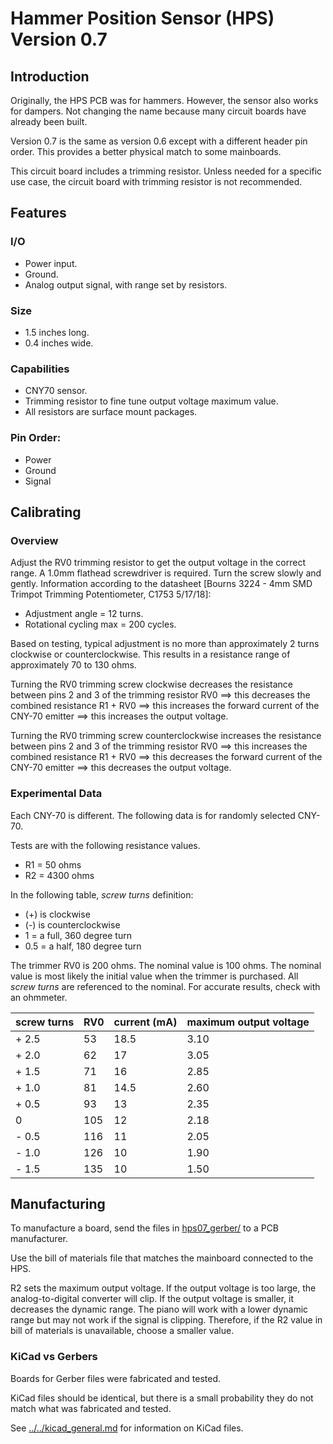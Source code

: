 # Hammer Position Sensor (HPS) Version 0.7

## Introduction

Originally, the HPS PCB was for hammers.  However, the sensor also works for dampers.  Not changing the name because many circuit boards have already been built.

Version 0.7 is the same as version 0.6 except with a different header pin order. This provides a better physical match to some mainboards.

This circuit board includes a trimming resistor. Unless needed for a specific use case, the circuit board with trimming resistor is not recommended.

## Features

### I/O
* Power input.
* Ground.
* Analog output signal, with range set by resistors.

### Size
* 1.5 inches long.
* 0.4 inches wide.

### Capabilities
* CNY70 sensor.
* Trimming resistor to fine tune output voltage maximum value.
* All resistors are surface mount packages.

### Pin Order:
* Power
* Ground
* Signal

## Calibrating

### Overview

Adjust the RV0 trimming resistor to get the output voltage in the correct range. A 1.0mm flathead screwdriver is required. Turn the screw slowly and gently. Information according to the datasheet [Bourns 3224 - 4mm SMD Trimpot Trimming Potentiometer, C1753 5/17/18]:
* Adjustment angle = 12 turns.
* Rotational cycling max = 200 cycles.

Based on testing, typical adjustment is no more than approximately 2 turns clockwise or counterclockwise. This results in a resistance range of approximately 70 to 130 ohms.

Turning the RV0 trimming screw clockwise decreases the resistance between pins 2 and 3 of the trimming resistor RV0 ==> this decreases the combined resistance R1 + RV0 ==> this increases the forward current of the CNY-70 emitter ==> this increases the output voltage.

Turning the RV0 trimming screw counterclockwise increases the resistance between pins 2 and 3 of the trimming resistor RV0 ==> this increases the combined resistance R1 + RV0 ==> this decreases the forward current of the CNY-70 emitter ==> this decreases the output voltage.

### Experimental Data

Each CNY-70 is different. The following data is for randomly selected CNY-70.

Tests are with the following resistance values.
* R1 = 50 ohms
* R2 = 4300 ohms

In the following table, *screw turns* definition:
* (+) is clockwise
* (-) is counterclockwise
* 1 = a full, 360 degree turn
* 0.5 = a half, 180 degree turn

The trimmer RV0 is 200 ohms. The nominal value is 100 ohms. The nominal value is most likely the initial value when the trimmer is purchased. All *screw turns* are referenced to the nominal. For accurate results, check with an ohmmeter.

| screw turns | RV0 | current (mA) | maximum output voltage |
|-------------|-----|--------------|------------------------|
| + 2.5       |  53 | 18.5         | 3.10                   | 
| + 2.0       |  62 | 17           | 3.05                   | 
| + 1.5       |  71 | 16           | 2.85                   | 
| + 1.0       |  81 | 14.5         | 2.60                   | 
| + 0.5       |  93 | 13           | 2.35                   | 
| 0           | 105 | 12           | 2.18                   | 
| - 0.5       | 116 | 11           | 2.05                   | 
| - 1.0       | 126 | 10           | 1.90                   | 
| - 1.5       | 135 | 10           | 1.50                   | 

## Manufacturing

To manufacture a board, send the files in [hps07_gerber/](hps07_gerber/) to a PCB manufacturer.

Use the bill of materials file that matches the mainboard connected to the HPS.

R2 sets the maximum output voltage. If the output voltage is too large, the analog-to-digital converter will clip. If the output voltage is smaller, it decreases the dynamic range. The piano will work with a lower dynamic range but may not work if the signal is clipping. Therefore, if the R2 value in bill of materials is unavailable, choose a smaller value.

### KiCad vs Gerbers

Boards for Gerber files were fabricated and tested.

KiCad files should be identical, but there is a small probability they do not match what was fabricated and tested.

See [../../kicad_general.md](../../kicad_general.md) for information on KiCad files.
